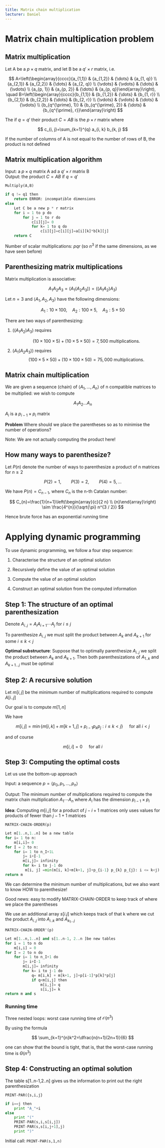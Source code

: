 ```yaml
---
title: Matrix chain multiplication
lecturer: Daniel
---
```


# Matrix chain multiplication problem

## Matrix multiplication

Let A be a $p\times q$ matrix, and let B be a $q'\times r$ matrix, i.e.

$$
A=\left(\begin{array}{cccc}{a_{1,1}} & {a_{1,2}} & {\dots} & {a_{1, q}} \\ {a_{2,1}} & {a_{2,2}} & {\dots} & {a_{2, q}} \\ {\vdots} & {\vdots} & {\dots} & {\vdots} \\ {a_{p, 1}} & {a_{p, 2}} & {\dots} & {a_{p, q}}\end{array}\right), \quad B=\left(\begin{array}{cccc}{b_{1,1}} & {b_{1,2}} & {\dots} & {b_{1, r}} \\ {b_{2,1}} & {b_{2,2}} & {\dots} & {b_{2, r}} \\ {\vdots} & {\vdots} & {\dots} & {\vdots} \\ {b_{q^{\prime}, 1}} & {b_{q^{\prime}, 2}} & {\dots} & {b_{q^{\prime}, r}}\end{array}\right)
$$

The if $q=q'$ their product $C=AB$ is the $p\times r$ matrix where

$$
c_{i, j}=\sum_{k=1}^{q} a_{i, k} b_{k, j}
$$

If the number of columns of A is not equal to the number of rows of B, the product is not defined

## Matrix multiplication algorithm

Input: a $p\times q$ matrix A ad a $q'\times r$ matrix B\
Output: the product $C=AB$ if $q=q'$

`Multiply(A,B)`

```python
if q != q1 then
    return ERROR: incompatible dimensions
else
    Let C be a new p * r matrix
    for i = 1 to p do
        for j = 1 to r do
            c[i][j]= 0
            for k= 1 to q do
                c[i][j]=c[i][j]=a[i][k]*b[k][j]
    return C
```

Number of scalar multiplications: $pqr$ (so $n^3$ if the same
dimensions, as we have seen before)

## Parenthesizing matrix multiplications

Matrix multiplication is associative:

$$
A_{1} A_{2} A_{3}=\left(A_{1}\left(A_{2} A_{3}\right)\right)=\left(\left(A_{1} A_{2}\right) A_{3}\right)
$$

Let $n=3$ and $\langle A_1, A_2, A_3 \rangle$ have the following
dimensions:

$$
A_{1}: 10 \times 100, \quad A_{2}: 100 \times 5, \quad A_{3}: 5 \times 50
$$

There are two ways of parenthesizing:

1.  $((A_1A_2)A_3)$ requires

    $$
    (10 \times 100 \times 5)+(10 \times 5 \times 50)=7,500 \text { multiplications. }
    $$

2.  $(A_1(A_2A_3))$ requires
    $$
    (100 \times 5 \times 50)+(10 \times 100 \times 50)=75,000 \text { multiplications. }
    $$

## Matrix chain multiplication

We are given a sequence (chain) of $\langle A_1,...,A_n\rangle$ of n
compatible matrices to be multiplied: we wish to compute

$$
A_1A_2...A_n
$$

$A_i$ is a $p_{i-1}\times p_{i}$ matrix

**Problem** Where should we place the parentheses so as to minimise the
number of operations?

Note: We are not actually computing the product here!

## How many ways to parenthesize?

Let $P(n)$ denote the number of ways to parenthesize a product of n
matrices for $n\geqslant 2$

$$
P(2) = 1, \qquad P(3) = 2, \qquad P(4)=5, ...
$$

We have $P(n)=C_{n-1}$, where $C_n$ is the n-th Catalan number:

$$
C_{n}=\frac{1}{n+1}\left(\begin{array}{c}{2 n} \\ {n}\end{array}\right) \sim \frac{4^{n}}{\sqrt{\pi} n^{3 / 2}}
$$

Hence brute force has an exponential running time

# Applying dynamic programming

To use dynamic programming, we follow a four step sequence:

1.  Characterise the structure of an optimal solution

2.  Recursively define the value of an optimal solution

3.  Compute the value of an optimal solution

4.  Construct an optimal solution from the computed information

## Step 1: The structure of an optimal parenthesization

Denote $A_{i..j}=A_iA_{i+1} \cdots A_j$ for $i\leqslant j$

To parenthesize $A_{i..j}$ we must split the product between $A_k$ and
$A_{k+1}$ for some $i\leqslant k< j$

**Optimal substructure**: Suppose that to optimally parenthesize
$A_{i..j}$ we split the product between $A_k$ and $A_{k+1}$. Then both
parenthesizations of $A_{1..k}$ and $A_{k+1...j}$ must be optimal

## Step 2: A recursive solution

Let $m[i,j]$ be the minimum number of multiplications required to
compute $A[i..j]$

Our goal is to compute $m[1,n]$

We have

$$
m[i, j]=\min \left\{m[i, k]+m[k+1, j]+p_{i-1} p_{k} p_{j}: i \leq k<j\right\} \quad \text { for all } i<j
$$

and of course

$$
m[i, i]=0 \quad \text { for all } i
$$

## Step 3: Computing the optimal costs

Let us use the bottom-up approach

Input: a sequence $p=\langle p_0,p_1,...,p_n\rangle$

Output: The minimum number of multiplications required to compute the
matrix chain multiplication $A_1\cdots A_n$ where $A_i$ has the
dimension $p_{i-1}\times p_i$

**Idea**: Computing $m[i,j]$ for a product of $j-i+1$ matrices only uses
values for products of fewer than $j-1+1$ matrices

`MATRIX-CHAIN-ORDER(p)`

```python
Let m[1..n,1..n] be a new table
for i= 1 to n:
    m[i,i]= 0
for I = 2 to n:
    for i= 1 to n_I+1L
        j= i+I-1
        m[i,j]= infinity
        for k= i to j-1 do
         m[i, j] =min(m[i, k]+m[k+1, j]+p_{i-1} p_{k} p_{j}: i <= k<j)
return m
```

We can determine the minimum number of multiplications, but we also want
to know HOW to parenthesize!

Good news: easy to modify MATRIX-CHAIN-ORDER to keep track of where we
place the parentheses

We use an additional array $s[i.j]$ which keeps track of that k where we
cut the product $A_{i..j}$ into $A_{i..k}$ and $A_{k_1...j}$

`MATRIX-CHAIN-ORDER'(p)`

```python
Let m[1..n,1..n] and s[1..n-1, 2..n ]be new tables
for i = 1 to n do
    m[i,i] = 0
for I = 2 to n do
    for i= 1 to n_I+1 do
        j= i+I-1
        m[i,j]= infinity
        for k= i to j-1 do
            q= m[i,k] + m[k+1, j]+p[i-1]*p[k]*p[j]
            if q<m[i,j] then
                m[i,j]= q
                s[i,j]= k
return m and s
```

### Running time

Three nested loops: worst case running time of $\mathcal{O}(n^3)$

By using the formula

$$
\sum_{k=1}^{n}k^2=\dfrac{n(n+1)(2n+1)}{6}
$$

one can show that the bound is tight, that is, that the worst-case running
time is $\Theta(n^3)$

## Step 4: Constructing an optimal solution

The table s\[1..n-1,2..n\] gives us the information to print out the
right parenthesization

`PRINT-PAR({s,i,j}`

```python
if i==j then
    print "A_"+i
else
    print "("
    PRINT-PAR(s,i,s[i,j])
    PRINT-PAR(s,s[i,j+1],j)
    print ")"
```

Initial call: `PRINT-PAR(s,1,n)`
